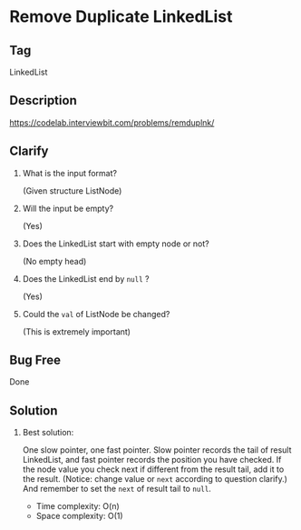 # Remove Duplicate LinkedList

## Tag

LinkedList

## Description

https://codelab.interviewbit.com/problems/remduplnk/

## Clarify

1. What is the input format? 

   (Given structure ListNode)

2. Will the input be empty? 

   (Yes)

3. Does the LinkedList start with empty node or not?

   (No empty head)

4. Does the LinkedList end by `null` ?

   (Yes)

5. Could the `val` of ListNode be changed?

   (This is extremely important)

## Bug Free

Done

## Solution

1. Best solution:

   One slow pointer, one fast pointer. Slow pointer records the tail of result LinkedList, and fast pointer records the position you have checked. If the node value you check next if different from the result tail, add it to the result. (Notice: change value or `next` according to question clarify.) And remember to set the `next` of result tail to `null`. 

   - Time complexity: O(n)
   - Space complexity: O(1)
